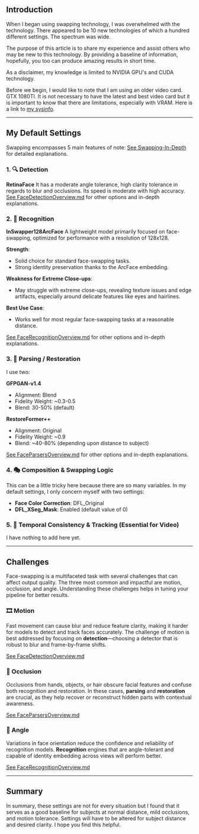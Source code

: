 ## Introduction

When I began using swapping technology, I was overwhelmed with the technology. There appeared to be 10 new technologies of which a hundred different settings. The spectrum was wide.

The purpose of this article is to share my experience and assist others who may be new to this technology. By providing a baseline of information, hopefully, you too can produce amazing results in short time.

As a disclaimer, my knowledge is limited to NVIDIA GPU's and CUDA technology.

Before we begin, I would like to note that I am using an older video card. GTX 1080TI. It is not necessary to have the latest and best video card but it is important to know that there are limitations, especially with VRAM. Here is a link to [my sysinfo](./supplements/mysysinfo.md).

---

## My Default Settings

Swapping encompasses 5 main features of note:
[See Swapping-In-Depth](./Swapping101.md) for detailed explanations.

### 1. 🔍 Detection

**RetinaFace**
It has a moderate angle tolerance, high clarity tolerance in regards to blur and occlusions. Its speed is moderate with high accuracy.
[See FaceDetectionOverview.md](./FaceDetectionOverview.md) for other options and in-depth explanations.

### 2. 🧠 Recognition

**InSwapper128ArcFace**
A lightweight model primarily focused on face-swapping, optimized for performance with a resolution of 128x128.

**Strength**:

* Solid choice for standard face-swapping tasks.
* Strong identity preservation thanks to the ArcFace embedding.

**Weakness for Extreme Close-ups**:

* May struggle with extreme close-ups, revealing texture issues and edge artifacts, especially around delicate features like eyes and hairlines.

**Best Use Case**:

* Works well for most regular face-swapping tasks at a reasonable distance.

[See FaceRecognitionOverview.md](./FaceRecognitionOverview.md) for other options and in-depth explanations.

### 3. 🧬 Parsing / Restoration

I use two:

**GFPGAN-v1.4**

* Alignment: Blend
* Fidelity Weight: \~0.3-0.5
* Blend: 30-50% (default)

**RestoreFormer++**

* Alignment: Original   
* Fidelity Weight: \~0.9
* Blend: \~40-80% (depending upon distance to subject)

[See FaceParsersOverview.md](./FaceParsersOverview.md) for other options and in-depth explanations.

### 4. 🎭 Composition & Swapping Logic

This can be a little tricky here because there are so many variables. In my default settings, I only concern myself with two settings:

* **Face Color Correction**: DFL\_Original
* **DFL\_XSeg\_Mask**: Enabled (default value of 0)

### 5. 🧭 Temporal Consistency & Tracking (Essential for Video)

I have nothing to add here yet.

---

## Challenges

Face-swapping is a multifaceted task with several challenges that can affect output quality. The three most common and impactful are motion, occlusion, and angle. Understanding these challenges helps in tuning your pipeline for better results.

### 🎞️ Motion

Fast movement can cause blur and reduce feature clarity, making it harder for models to detect and track faces accurately. The challenge of motion is best addressed by focusing on **detection**—choosing a detector that is robust to blur and frame-by-frame shifts.

[See FaceDetectionOverview.md](./FaceDetectionOverview.md)

### 🫣 Occlusion

Occlusions from hands, objects, or hair obscure facial features and confuse both recognition and restoration. In these cases, **parsing** and **restoration** are crucial, as they help recover or reconstruct hidden parts with contextual awareness.

[See FaceParsersOverview.md](./FaceParsersOverview.md)

### 📐 Angle

Variations in face orientation reduce the confidence and reliability of recognition models. **Recognition** engines that are angle-tolerant and capable of identity embedding across views will perform better.

[See FaceRecognitionOverview.md](./FaceRecognitionOverview.md)

---

## Summary

In summary, these settings are not for every situation but I found that it serves as a good baseline for subjects at normal distance, mild occlusions, and motion tolerance. Settings will have to be altered for subject distance and desired clarity. I hope you find this helpful.
